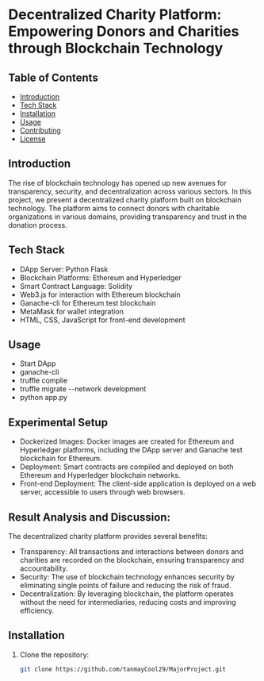 # Decentralized Charity Platform: Empowering Donors and Charities through Blockchain Technology

## Table of Contents

- [Introduction](#introduction)
- [Tech Stack](#tech-stack)
- [Installation](#installation)
- [Usage](#usage)
- [Contributing](#contributing)
- [License](#license)

## Introduction

The rise of blockchain technology has opened up new avenues for transparency, security, and decentralization across various sectors. In this project, we present a decentralized charity platform built on blockchain technology. The platform aims to connect donors with charitable organizations in various domains, providing transparency and trust in the donation process.

## Tech Stack

- DApp Server: Python Flask
- Blockchain Platforms: Ethereum and Hyperledger
- Smart Contract Language: Solidity
- Web3.js for interaction with Ethereum blockchain
- Ganache-cli for Ethereum test blockchain
- MetaMask for wallet integration
- HTML, CSS, JavaScript for front-end development

## Usage
- Start DApp
- ganache-cli
- truffle complie
- truffle migrate  --network development
- python app.py


## Experimental Setup

- Dockerized Images: Docker images are created for Ethereum and Hyperledger platforms, including the DApp server and Ganache test blockchain for Ethereum.
- Deployment: Smart contracts are compiled and deployed on both Ethereum and Hyperledger blockchain networks.
- Front-end Deployment: The client-side application is deployed on a web server, accessible to users through web browsers.

## Result Analysis and Discussion:
The decentralized charity platform provides several benefits:

- Transparency: All transactions and interactions between donors and charities are recorded on the blockchain, ensuring transparency and accountability.
- Security: The use of blockchain technology enhances security by eliminating single points of failure and reducing the risk of fraud.
- Decentralization: By leveraging blockchain, the platform operates without the need for intermediaries, reducing costs and improving efficiency.

## Installation

1. Clone the repository:

   ```bash
   git clone https://github.com/tanmayCool29/MajorProject.git
